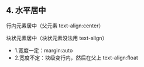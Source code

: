 ﻿## 4. 水平居中

行内元素居中（父元素 text-align:center）

块状元素居中（块状元素没法用 text-align）

* 1.宽度一定：margin:auto
* 2.宽度不定：块级变行内，然后在父上 text-align:float
